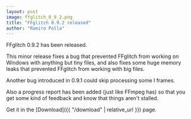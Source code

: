 ```yaml
---
layout: post
image: ffglitch_0_9_2.png
title: "FFglitch 0.9.2 released"
author: "Ramiro Polla"
---
```


FFglitch 0.9.2 has been released.

This minor release fixes a bug that prevented FFglitch from working on
Windows with anything but tiny files, and also fixes some huge memory
leaks that prevented FFglitch from working with big files.

Another bug introduced in 0.9.1 could skip processing some I frames.

Also a progress report has been added (just like FFmpeg has) so that
you get some kind of feedback and know that things aren't stalled.

Get it in the [Download]({{ "/download" | relative_url }}) page.
